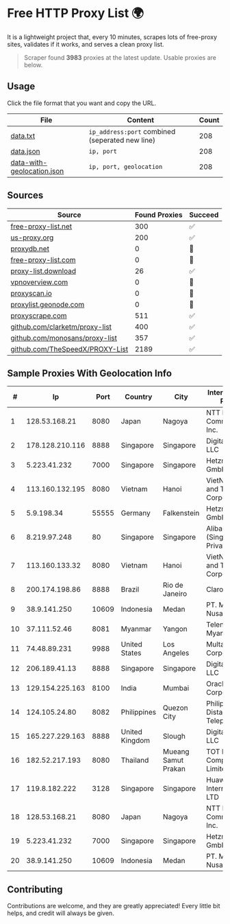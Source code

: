 
# Free HTTP Proxy List 🌍

It is a lightweight project that, every 10 minutes, scrapes lots of free-proxy sites, validates if it works, and serves a clean proxy list.


> Scraper found **3983** proxies at the latest update. Usable proxies are below.

## Usage

Click the file format that you want and copy the URL.


|File|Content|Count|
|----|-------|-----|
|[data.txt](https://raw.githubusercontent.com/themiralay/Proxy-List-World/master/data.txt)|`ip_address:port` combined (seperated new line)|208|
|[data.json](https://raw.githubusercontent.com/themiralay/Proxy-List-World/master/data.json)|`ip, port`|208|
|[data-with-geolocation.json](https://raw.githubusercontent.com/themiralay/Proxy-List-World/master/data-with-geolocation.json)|`ip, port, geolocation`|208|

## Sources

|Source|Found Proxies|Succeed|
|------|-------------|-------|
|[free-proxy-list.net](https://free-proxy-list.net)|300|✅|
|[us-proxy.org](https://www.us-proxy.org)|200|✅|
|[proxydb.net](http://proxydb.net)|0|🚫|
|[free-proxy-list.com](https://free-proxy-list.com/?page=&port=&type%5B%5D=http&type%5B%5D=https&up_time=0&search=Search)|0|🚫|
|[proxy-list.download](https://www.proxy-list.download/HTTP)|26|✅|
|[vpnoverview.com](https://vpnoverview.com/privacy/anonymous-browsing/free-proxy-servers)|0|🚫|
|[proxyscan.io](https://www.proxyscan.io)|0|🚫|
|[proxylist.geonode.com](https://proxylist.geonode.com/api/proxy-list?limit=300&page=1&sort_by=lastChecked&sort_type=desc&protocols=http,https)|0|🚫|
|[proxyscrape.com](https://api.proxyscrape.com/v2/?request=displayproxies&protocol=http&timeout=10000&country=all&ssl=all&anonymity=all)|511|✅|
|[github.com/clarketm/proxy-list](https://raw.githubusercontent.com/clarketm/proxy-list/master/proxy-list-raw.txt)|400|✅|
|[github.com/monosans/proxy-list](https://raw.githubusercontent.com/monosans/proxy-list/main/proxies/http.txt)|357|✅|
|[github.com/TheSpeedX/PROXY-List](https://raw.githubusercontent.com/TheSpeedX/PROXY-List/master/http.txt)|2189|✅|


## Sample Proxies With Geolocation Info

|#|Ip|Port|Country|City|Internet Service Provider|
|-|--|----|-------|----|-------------------------|
|1|128.53.168.21|8080|Japan|Nagoya|NTT PC Communications, Inc.|
|2|178.128.210.116|8888|Singapore|Singapore|DigitalOcean, LLC|
|3|5.223.41.232|7000|Singapore|Singapore|Hetzner Online GmbH|
|4|113.160.132.195|8080|Vietnam|Hanoi|VietNam Post and Telecom Corporation|
|5|5.9.198.34|55555|Germany|Falkenstein|Hetzner Online GmbH|
|6|8.219.97.248|80|Singapore|Singapore|Alibaba Cloud (Singapore) Private Limited|
|7|113.160.133.32|8080|Vietnam|Hanoi|VietNam Post and Telecom Corporation|
|8|200.174.198.86|8888|Brazil|Rio de Janeiro|Claro S.A|
|9|38.9.141.250|10609|Indonesia|Medan|PT. Media Antar Nusa|
|10|37.111.52.46|8081|Myanmar|Yangon|Telenor Myanmar|
|11|74.48.89.231|9988|United States|Los Angeles|Multacom Corporation|
|12|206.189.41.13|8888|Singapore|Singapore|DigitalOcean, LLC|
|13|129.154.225.163|8100|India|Mumbai|Oracle Corporation|
|14|124.105.24.80|8082|Philippines|Quezon City|Philippine Long Distance Telephone Co.|
|15|165.227.229.163|8888|United Kingdom|Slough|DigitalOcean, LLC|
|16|182.52.217.193|8080|Thailand|Mueang Samut Prakan|TOT Public Company Limited|
|17|119.8.182.222|3128|Singapore|Singapore|Huawei International Pte. LTD|
|18|128.53.168.21|8080|Japan|Nagoya|NTT PC Communications, Inc.|
|19|5.223.41.232|7000|Singapore|Singapore|Hetzner Online GmbH|
|20|38.9.141.250|10609|Indonesia|Medan|PT. Media Antar Nusa|



## Contributing

Contributions are welcome, and they are greatly appreciated! Every
little bit helps, and credit will always be given.

